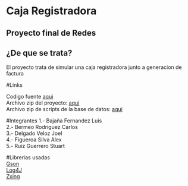 
# Caja Registradora  
Proyecto final de Redes
----
## ¿De que se trata?
El proyecto trata de simular una caja registradora junto a generacion de factura

#Links

Codigo fuente [aqui](https://github.com/Neoterux/Caja-Registradora/archive/v1.1.1-dev.zip)  
Archivo zip del proyecto: [aqui](https://github.com/Neoterux/Caja-Registradora/releases/tag/v1.1.1-dev)  
Archivo zip de scripts de la base de datos: [aqui](https://github.com/Neoterux/Caja-Registradora/releases/tag/v1.1.1-dev)

#Integrantes
1.- Bajaña Fernandez Luis  
2.- Bermeo Rodriguez Carlos  
3.- Delgado Veloz Joel  
4.- Figueroa Silva Alex  
5.- Ruiz Guerrero Stuart

#Librerias usadas  
[Gson](https://github.com/google/gson)  
[Log4J](https://github.com/apache/log4j)  
[Zxing](https://github.com/zxing/zxing)
